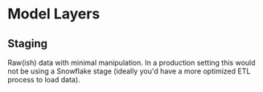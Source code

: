 # Model Layers

## Staging
Raw(ish) data with minimal manipulation. 
In a production setting this would not be using a Snowflake stage (ideally you'd have a more optimized ETL process to load data). 
